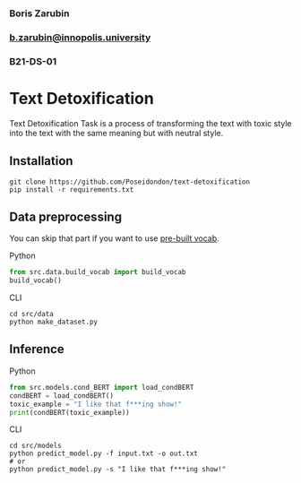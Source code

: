 ### Boris Zarubin
### b.zarubin@innopolis.university
### B21-DS-01

# Text Detoxification
Text Detoxification Task is a process of transforming the text with toxic style into
the text with the same meaning but with neutral style.

## Installation
```shell
git clone https://github.com/Poseidondon/text-detoxification
pip install -r requirements.txt
```
## Data preprocessing
You can skip that part if you want to use [pre-built vocab](data/interim/vocab).

Python
```python
from src.data.build_vocab import build_vocab
build_vocab()
```

CLI
```shell
cd src/data
python make_dataset.py
```

## Inference
Python
```python
from src.models.cond_BERT import load_condBERT
condBERT = load_condBERT()
toxic_example = "I like that f***ing show!"
print(condBERT(toxic_example))
```

CLI
```shell
cd src/models
python predict_model.py -f input.txt -o out.txt
# or
python predict_model.py -s "I like that f***ing show!"
```

